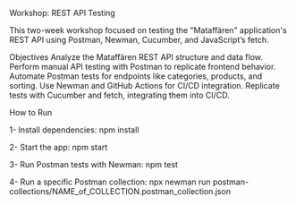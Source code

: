 Workshop: REST API Testing

This two-week workshop focused on testing the "Mataffären" application's REST API using Postman, Newman, Cucumber, and JavaScript’s fetch.

Objectives
Analyze the Mataffären REST API structure and data flow.
Perform manual API testing with Postman to replicate frontend behavior.
Automate Postman tests for endpoints like categories, products, and sorting.
Use Newman and GitHub Actions for CI/CD integration.
Replicate tests with Cucumber and fetch, integrating them into CI/CD.

How to Run

1- Install dependencies:
npm install

2- Start the app:
npm start

3- Run Postman tests with Newman:
npm test

4- Run a specific Postman collection:
npx newman run postman-collections/NAME_of_COLLECTION.postman_collection.json
